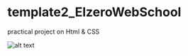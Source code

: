 # template2_ElzeroWebSchool
practical project on Html &amp; CSS



![alt text](https://github.com/SaadMu7ammad/template2_ElzeroWebSchool/blob/main/images1.png)
